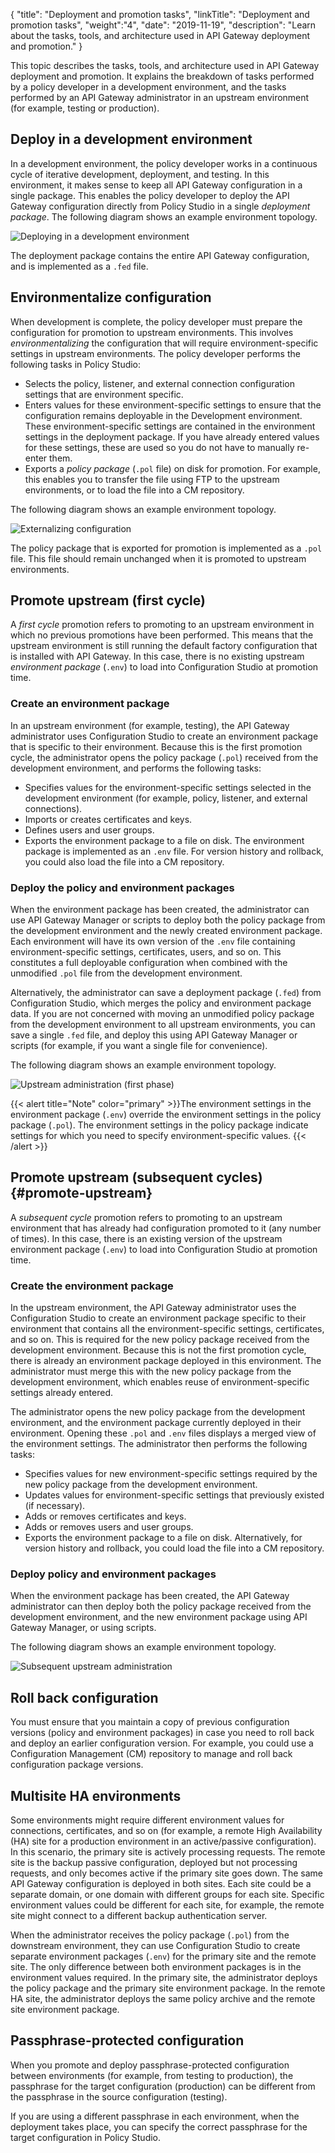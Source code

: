 {
"title": "Deployment and promotion tasks",
"linkTitle": "Deployment and promotion tasks",
"weight":"4",
"date": "2019-11-19",
"description": "Learn about the tasks, tools, and architecture used in API Gateway deployment and promotion."
}

This topic describes the tasks, tools, and architecture used in API Gateway deployment and promotion. It explains the breakdown of tasks performed by a policy developer in a development environment, and the tasks performed by an API Gateway administrator in an upstream environment (for example, testing or production).

## Deploy in a development environment

In a development environment, the policy developer works in a continuous cycle of iterative development, deployment, and testing. In this environment, it makes sense to keep all API Gateway configuration in a single package. This enables the policy developer to deploy the API Gateway configuration directly from Policy Studio in a single *deployment package*. The following diagram shows an example environment topology.

![Deploying in a development environment](/Images/docbook/images/promotion/deploy_dev_env.png)

The deployment package contains the entire API Gateway configuration, and is implemented as a `.fed` file.

## Environmentalize configuration

When development is complete, the policy developer must prepare the configuration for promotion to upstream environments. This involves *environmentalizing*
the configuration that will require environment-specific settings in upstream environments. The policy developer performs the following tasks in Policy Studio:

* Selects the policy, listener, and external connection configuration settings that are environment specific.
* Enters values for these environment-specific settings to ensure that the configuration remains deployable in the Development environment. These environment-specific settings are contained in the environment settings in the deployment package. If you have already entered values for these settings, these are used so you do not have to manually re-enter them.
* Exports a *policy package* (`.pol` file) on disk for promotion. For example, this enables you to transfer the file using FTP to the upstream environments, or to load the file into a CM repository.

The following diagram shows an example environment topology.

![Externalizing configuration](/Images/docbook/images/promotion/extern_config.png)

The policy package that is exported for promotion is implemented as a `.pol` file. This file should remain unchanged when it is promoted to upstream environments.

## Promote upstream (first cycle)

A *first cycle* promotion refers to promoting to an upstream environment in which no previous promotions have been performed. This means that the upstream environment is still running the default factory configuration that is installed with API Gateway. In this case, there is no existing upstream *environment package* (`.env`) to load into Configuration Studio at promotion time.

### Create an environment package

In an upstream environment (for example, testing), the API Gateway administrator uses Configuration Studio to create an environment package that is specific to their environment. Because this is the first promotion cycle, the administrator opens the policy package (`.pol`) received from the development environment, and performs the following tasks:

* Specifies values for the environment-specific settings selected in the development environment (for example, policy, listener, and external connections).
* Imports or creates certificates and keys.
* Defines users and user groups.
* Exports the environment package to a file on disk. The environment package is implemented as an `.env` file. For version history and rollback, you could also load the file into a CM repository.

### Deploy the policy and environment packages

When the environment package has been created, the administrator can use API Gateway Manager or scripts to deploy both the policy package from the development environment and the newly created environment package. Each environment will have its own version of the `.env` file containing environment-specific settings, certificates, users, and so on. This constitutes a full deployable configuration when combined with the unmodified `.pol` file from the development environment.

Alternatively, the administrator can save a deployment package (`.fed`) from Configuration Studio, which merges the policy and environment package data. If you are not concerned with moving an unmodified policy package from the development environment to all upstream environments, you can save a single `.fed` file, and deploy this using API Gateway Manager or scripts (for example, if you want a single file for convenience).

The following diagram shows an example environment topology.

![Upstream administration (first phase)](/Images/docbook/images/promotion/upstream_phase1.png)

{{< alert title="Note" color="primary" >}}The environment settings in the environment package (`.env`) override the environment settings in the policy package (`.pol`). The environment settings in the policy package indicate settings for which you need to specify environment-specific values. {{< /alert >}}

## Promote upstream (subsequent cycles) {#promote-upstream}

A *subsequent cycle* promotion refers to promoting to an upstream environment that has already had configuration promoted to it (any number of times). In this case, there is an existing version of the upstream environment package (`.env`) to load into Configuration Studio at promotion time.

### Create the environment package

In the upstream environment, the API Gateway administrator uses the Configuration Studio to create an environment package specific to their environment that contains all the environment-specific settings, certificates, and so on. This is required for the new policy package received from the development environment. Because this is not the first promotion cycle, there is already an environment package deployed in this environment. The administrator must merge this with the new policy package from the development environment, which enables reuse of environment-specific settings already entered.

The administrator opens the new policy package from the development environment, and the environment package currently deployed in their environment. Opening these `.pol` and `.env` files displays a merged view of the environment settings. The administrator then performs the following tasks:

* Specifies values for new environment-specific settings required by the new policy package from the development environment.
* Updates values for environment-specific settings that previously existed (if necessary).
* Adds or removes certificates and keys.
* Adds or removes users and user groups.
* Exports the environment package to a file on disk. Alternatively, for version history and rollback, you could load the file into a CM repository.

### Deploy policy and environment packages

When the environment package has been created, the API Gateway administrator can then deploy both the policy package received from the development environment, and the new environment package using API Gateway Manager, or using scripts.

The following diagram shows an example environment topology.

![Subsequent upstream administration](/Images/docbook/images/promotion/upstream_phase2.png)

## Roll back configuration

You must ensure that you maintain a copy of previous configuration versions (policy and environment packages) in case you need to roll back and deploy an earlier configuration version. For example, you could use a Configuration Management (CM) repository to manage and roll back configuration package versions.

## Multisite HA environments

Some environments might require different environment values for connections, certificates, and so on (for example, a remote High Availability (HA) site for a production environment in an active/passive configuration). In this scenario, the primary site is actively processing requests. The remote site is the backup passive configuration, deployed but not processing requests, and only becomes active if the primary site goes down. The same API Gateway configuration is deployed in both sites. Each site could be a separate domain, or one domain with different groups for each site. Specific environment values could be different for each site, for example, the remote site might connect to a different backup authentication server.

When the administrator receives the policy package (`.pol`) from the downstream environment, they can use Configuration Studio to create separate environment packages (`.env`) for the primary site and the remote site. The only difference between both environment packages is in the environment values required. In the primary site, the administrator deploys the policy package and the primary site environment package. In the remote HA site, the administrator deploys the same policy archive and the remote site environment package.

## Passphrase-protected configuration

When you promote and deploy passphrase-protected configuration between environments (for example, from testing to production), the passphrase for the target configuration (production) can be different from the passphrase in the source configuration (testing).

If you are using a different passphrase in each environment, when the deployment takes place, you can specify the correct passphrase for the target configuration in Policy Studio.
